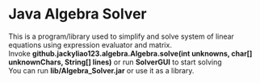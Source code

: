 Java Algebra Solver
===================

This is a program/library used to simplify and solve system of linear equations using expression evaluator and matrix. <br>
Invoke <b>github.jackyliao123.algebra.Algebra.solve(int unknowns, char[] unknownChars, String[] lines)</b> or run <b>SolverGUI</b> to start solving <br>
You can run <b>lib/Algebra_Solver.jar</b> or use it as a library.